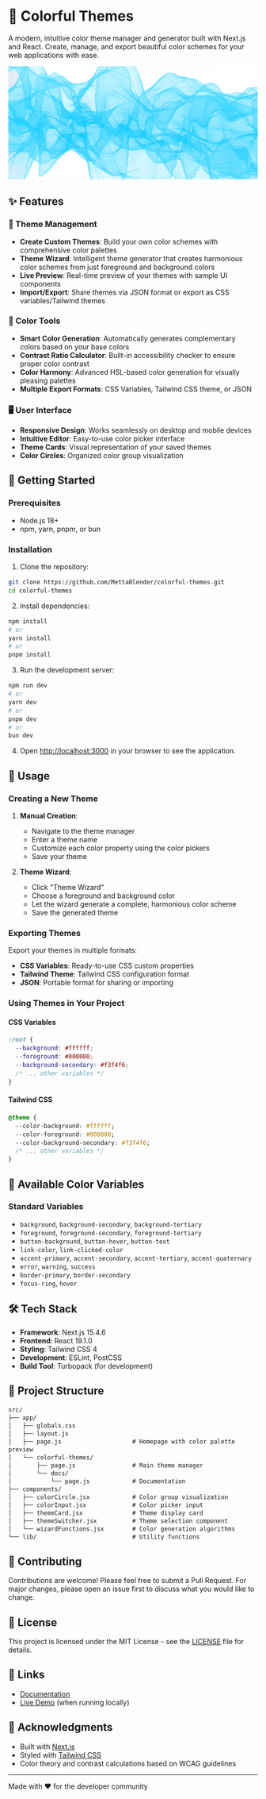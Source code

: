 # 🎨 Colorful Themes

A modern, intuitive color theme manager and generator built with Next.js and React. Create, manage, and export beautiful color schemes for your web applications with ease.

![Colorful Themes Banner](public/ctm_bg.png)

## ✨ Features

### 🎯 Theme Management
- **Create Custom Themes**: Build your own color schemes with comprehensive color palettes
- **Theme Wizard**: Intelligent theme generator that creates harmonious color schemes from just foreground and background colors
- **Live Preview**: Real-time preview of your themes with sample UI components
- **Import/Export**: Share themes via JSON format or export as CSS variables/Tailwind themes

### 🎨 Color Tools
- **Smart Color Generation**: Automatically generates complementary colors based on your base colors
- **Contrast Ratio Calculator**: Built-in accessibility checker to ensure proper color contrast
- **Color Harmony**: Advanced HSL-based color generation for visually pleasing palettes
- **Multiple Export Formats**: CSS Variables, Tailwind CSS theme, or JSON

### 🖥️ User Interface
- **Responsive Design**: Works seamlessly on desktop and mobile devices
- **Intuitive Editor**: Easy-to-use color picker interface
- **Theme Cards**: Visual representation of your saved themes
- **Color Circles**: Organized color group visualization

## 🚀 Getting Started

### Prerequisites
- Node.js 18+
- npm, yarn, pnpm, or bun

### Installation

1. Clone the repository:
```bash
git clone https://github.com/MettaBlender/colorful-themes.git
cd colorful-themes
```

2. Install dependencies:
```bash
npm install
# or
yarn install
# or
pnpm install
```

3. Run the development server:
```bash
npm run dev
# or
yarn dev
# or
pnpm dev
# or
bun dev
```

4. Open [http://localhost:3000](http://localhost:3000) in your browser to see the application.

## 📖 Usage

### Creating a New Theme

1. **Manual Creation**:
   - Navigate to the theme manager
   - Enter a theme name
   - Customize each color property using the color pickers
   - Save your theme

2. **Theme Wizard**:
   - Click "Theme Wizard"
   - Choose a foreground and background color
   - Let the wizard generate a complete, harmonious color scheme
   - Save the generated theme

### Exporting Themes

Export your themes in multiple formats:

- **CSS Variables**: Ready-to-use CSS custom properties
- **Tailwind Theme**: Tailwind CSS configuration format
- **JSON**: Portable format for sharing or importing

### Using Themes in Your Project

#### CSS Variables
```css
:root {
  --background: #ffffff;
  --foreground: #000000;
  --background-secondary: #f3f4f6;
  /* ... other variables */
}
```

#### Tailwind CSS
```css
@theme {
  --color-background: #ffffff;
  --color-foreground: #000000;
  --color-background-secondary: #f3f4f6;
  /* ... other variables */
}
```

## 🎨 Available Color Variables

### Standard Variables
- `background`, `background-secondary`, `background-tertiary`
- `foreground`, `foreground-secondary`, `foreground-tertiary`
- `button-background`, `button-hover`, `button-text`
- `link-color`, `link-clicked-color`
- `accent-primary`, `accent-secondary`, `accent-tertiary`, `accent-quaternary`
- `error`, `warning`, `success`
- `border-primary`, `border-secondary`
- `focus-ring`, `hover`

## 🛠️ Tech Stack

- **Framework**: Next.js 15.4.6
- **Frontend**: React 19.1.0
- **Styling**: Tailwind CSS 4
- **Development**: ESLint, PostCSS
- **Build Tool**: Turbopack (for development)

## 📁 Project Structure

```
src/
├── app/
│   ├── globals.css
│   ├── layout.js
│   ├── page.js                    # Homepage with color palette preview
│   └── colorful-themes/
│       ├── page.js                # Main theme manager
│       └── docs/
│           └── page.js            # Documentation
├── components/
│   ├── colorCircle.jsx            # Color group visualization
│   ├── colorInput.jsx             # Color picker input
│   ├── themeCard.jsx              # Theme display card
│   ├── themeSwitcher.jsx          # Theme selection component
│   └── wizardFunctions.jsx        # Color generation algorithms
└── lib/                           # Utility functions
```

## 🤝 Contributing

Contributions are welcome! Please feel free to submit a Pull Request. For major changes, please open an issue first to discuss what you would like to change.

## 📄 License

This project is licensed under the MIT License - see the [LICENSE](LICENSE) file for details.

## 🔗 Links

- [Documentation](./src/app/colorful-themes/docs/page.js)
- [Live Demo](http://localhost:3000/colorful-themes) (when running locally)

## 🙏 Acknowledgments

- Built with [Next.js](https://nextjs.org/)
- Styled with [Tailwind CSS](https://tailwindcss.com/)
- Color theory and contrast calculations based on WCAG guidelines

---

Made with ❤️ for the developer community
